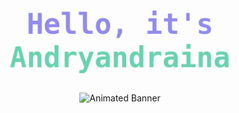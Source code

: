 <div align="center">
  <h1 style="font-family: 'Fira Code', monospace; font-size: 45px; color: #4F46E5; animation: pulse 1.5s infinite;">
    Hello, it's <span style="color: #10B981;">Andryandraina</span>
  </h1>
  <img src="https://github.com/Andryandraina/animated-header.gif" alt="Animated Banner" />
</div>

<style>
@keyframes pulse {
  0% { opacity: 0.6; transform: scale(1); }
  50% { opacity: 1; transform: scale(1.05); }
  100% { opacity: 0.6; transform: scale(1); }
}
</style>


